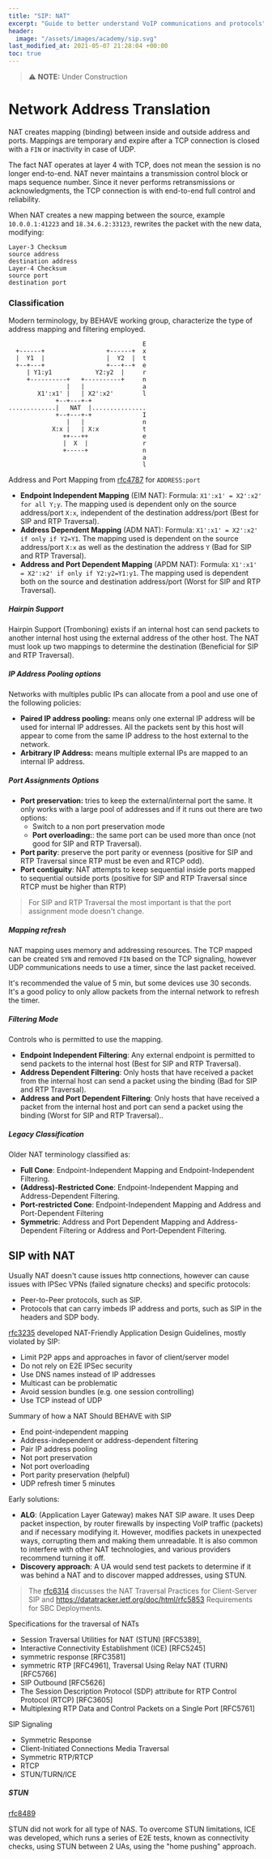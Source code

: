 ```yaml
---
title: "SIP: NAT"
excerpt: "Guide to better understand VoIP communications and protocols"
header:
  image: "/assets/images/academy/sip.svg"
last_modified_at: 2021-05-07 21:28:04 +00:00
toc: true
---
```


> :warning: **NOTE:** Under Construction

# Network Address Translation

NAT creates mapping (binding) between inside and outside address and ports.
Mappings are temporary and expire after a TCP connection is closed with a `FIN` or inactivity  in case of UDP.

The fact NAT operates at layer 4 with TCP, does not mean the session is no longer end-to-end.
NAT never maintains a transmission control block or maps sequence number. Since it never performs retransmissions or acknowledgments, the TCP connection is with end-to-end full control and reliability.

When NAT creates a new mapping between the source, example `10.0.0.1:41223` and `18.34.6.2:33123`, rewrites the packet with the new data, modifying:

```
Layer-3 Checksum
source address
destination address
Layer-4 Checksum
source port
destination port
```

### Classification

Modern terminology, by BEHAVE working group, characterize the type of address mapping and filtering employed.

```
                                     E
  +------+                 +------+  x
  |  Y1  |                 |  Y2  |  t
  +--+---+                 +---+--+  e
     | Y1:y1            Y2:y2  |     r
     +----------+   +----------+     n
                |   |                a
        X1':x1' |   | X2':x2'        l
             +--+---+-+
.............|   NAT  |...............
             +--+---+-+              I
                |   |                n
            X:x |   | X:x            t
               ++---++               e
               |  X  |               r
               +-----+               n
                                     a
                                     l
```
Address and Port Mapping from [rfc4787](https://tools.ietf.org/html/rfc4787#section-4.1) for `ADDRESS:port`

* **Endpoint Independent Mapping** (EIM NAT): Formula: `X1':x1' = X2':x2' for all Y;y`. The mapping used is dependent only on the source address/port `X:x`, independent of the destination address/port (Best for SIP and RTP Traversal).
* **Address Dependent Mapping** (ADM NAT): Formula: `X1':x1' = X2':x2' if only if Y2=Y1`. The mapping used is dependent on the source address/port `X:x` as well as the destination the address `Y` (Bad for SIP and RTP Traversal).
* **Address and Port Dependent Mapping** (APDM NAT): Formula: `X1':x1' = X2':x2' if only if Y2:y2=Y1:y1`. The mapping used is dependent both on the source and destination address/port (Worst for SIP and RTP Traversal).

##### Hairpin Support

Hairpin Support (Tromboning) exists if an internal host can send packets to another internal host using the external address of the other host. The NAT must look up two mappings to determine the destination (Beneficial for SIP and RTP Traversal).

##### IP Address Pooling options
Networks with multiples public IPs can allocate from a pool and use one of the following policies:
* **Paired IP address pooling:** means only one external IP address will be used for internal IP addresses. All the packets sent by this host will appear to come from the same IP address to the host external to the network.
* **Arbitrary IP Address:** means multiple external IPs are mapped to an internal IP address.

##### Port Assignments Options

* **Port preservation:** tries to keep the external/internal port the same. It only works with a large pool of addresses and if it runs out there are two options:
  * Switch to a non port preservation mode
  * **Port overloading:**: the same port can be used more than once (not good for SIP and RTP Traversal).
* **Port parity**: preserve the port parity or evenness (positive for SIP and RTP Traversal since RTP must be even and RTCP odd).
* **Port contiguity**: NAT attempts to keep sequential inside ports mapped to sequential outside ports (positive for SIP and RTP Traversal since RTCP must be higher than RTP)

> For SIP and RTP Traversal the most important is that the port assignment mode doesn't change.

##### Mapping refresh

NAT mapping uses memory and addressing resources. The TCP mapped can be created `SYN` and removed `FIN` based on the TCP signaling, however UDP communications needs to use a timer, since the last packet received.

It's recommended the value of 5 min, but some devices use 30 seconds. It's a good policy to only allow packets from the internal network to refresh the timer.

##### Filtering Mode

Controls who is permitted to use the mapping.
* **Endpoint Independent Filtering**:  Any external endpoint is permitted to send packets to the internal host (Best for SIP and RTP Traversal).
* **Address Dependent Filtering**: Only hosts that have received a packet from the internal host can send a packet using the binding (Bad for SIP and RTP Traversal).
* **Address and Port Dependent Filtering**: Only hosts that have received a packet from the internal host and port can send a packet using the binding  (Worst for SIP and RTP Traversal)..

##### Legacy Classification

Older NAT terminology classified as:
* **Full Cone**: Endpoint-Independent Mapping and Endpoint-Independent Filtering.
* **(Address)-Restricted Cone**: Endpoint-Independent Mapping and Address-Dependent Filtering.
* **Port-restricted Cone**: Endpoint-Independent Mapping and Address and Port-Dependent Filtering
* **Symmetric**: Address and Port Dependent Mapping and Address-Dependent Filtering or Address and Port-Dependent Filtering.

## SIP with NAT

Usually NAT doesn't cause issues http connections, however can cause issues with IPSec VPNs (failed signature checks) and specific protocols:
* Peer-to-Peer protocols, such as SIP.
* Protocols that can carry imbeds IP address and ports, such as SIP in the headers and SDP body.

[rfc3235](https://datatracker.ietf.org/doc/html/rfc3235) developed NAT-Friendly Application Design Guidelines, mostly violated by SIP:
* Limit P2P apps and approaches in favor of client/server model
* Do not rely on E2E IPSec security
* Use DNS names instead of IP addresses
* Multicast can be problematic
* Avoid session bundles (e.g. one session controlling)
* Use TCP instead of UDP

Summary of how a NAT Should BEHAVE with SIP
* End point-independent mapping
* Address-independent or address-dependent filtering
* Pair IP address pooling
* Not port preservation
* Not port overloading
* Port parity preservation (helpful)
* UDP refresh timer 5 minutes

Early solutions:
* **ALG**: (Application Layer Gateway) makes NAT SIP aware. It uses Deep packet inspection, by router firewalls by inspecting VoIP traffic (packets) and if necessary modifying it. However, modifies packets in unexpected ways, corrupting them and making them unreadable. It is also common to interfere with other NAT technologies, and various providers recommend turning it off.
* **Discovery approach**:  A UA would send test packets to determine if it was behind a NAT and to discover mapped addresses, using STUN.

> The [rfc6314](https://datatracker.ietf.org/doc/html/rfc6314) discusses the  NAT Traversal Practices for Client-Server SIP and https://datatracker.ietf.org/doc/html/rfc5853 Requirements for SBC Deployments.

Specifications for the traversal of NATs
* Session Traversal Utilities for NAT (STUN) [RFC5389],
* Interactive Connectivity Establishment (ICE) [RFC5245]
* symmetric response [RFC3581]
* symmetric RTP [RFC4961], Traversal Using Relay NAT (TURN) [RFC5766]
* SIP Outbound [RFC5626]
* The Session Description Protocol (SDP) attribute for RTP Control Protocol (RTCP) [RFC3605]
* Multiplexing RTP Data and Control Packets on a Single Port [RFC5761]


SIP Signaling
*  Symmetric Response
*  Client-Initiated Connections
Media Traversal
*  Symmetric RTP/RTCP
*  RTCP
*  STUN/TURN/ICE


##### STUN

[rfc8489](https://datatracker.ietf.org/doc/html/rfc8489)


STUN did not work for all type of NAS. To overcome STUN limitations, ICE was developed, which runs a series of E2E tests, known as connectivity checks, using STUN between 2 UAs, using the "home pushing" approach.
